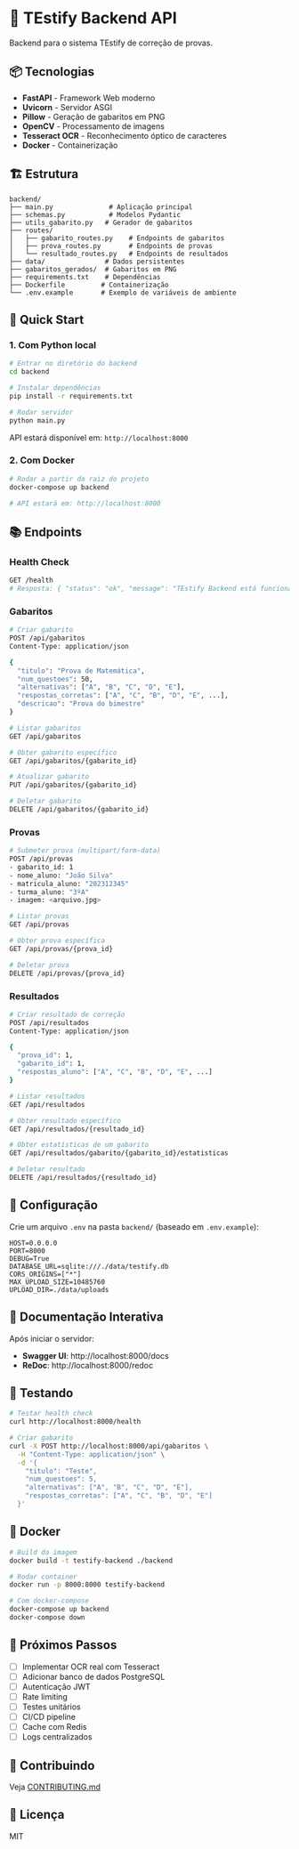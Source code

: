 # 🚀 TEstify Backend API

Backend para o sistema TEstify de correção de provas.

## 📦 Tecnologias

- **FastAPI** - Framework Web moderno
- **Uvicorn** - Servidor ASGI
- **Pillow** - Geração de gabaritos em PNG
- **OpenCV** - Processamento de imagens
- **Tesseract OCR** - Reconhecimento óptico de caracteres
- **Docker** - Containerização

## 🏗️ Estrutura

```
backend/
├── main.py              # Aplicação principal
├── schemas.py           # Modelos Pydantic
├── utils_gabarito.py   # Gerador de gabaritos
├── routes/
│   ├── gabarito_routes.py    # Endpoints de gabaritos
│   ├── prova_routes.py       # Endpoints de provas
│   └── resultado_routes.py   # Endpoints de resultados
├── data/               # Dados persistentes
├── gabaritos_gerados/  # Gabaritos em PNG
├── requirements.txt    # Dependências
├── Dockerfile         # Containerização
└── .env.example       # Exemplo de variáveis de ambiente
```

## 🚀 Quick Start

### 1. Com Python local

```bash
# Entrar no diretório do backend
cd backend

# Instalar dependências
pip install -r requirements.txt

# Rodar servidor
python main.py
```

API estará disponível em: `http://localhost:8000`

### 2. Com Docker

```bash
# Rodar a partir da raiz do projeto
docker-compose up backend

# API estará em: http://localhost:8000
```

## 📚 Endpoints

### Health Check

```bash
GET /health
# Resposta: { "status": "ok", "message": "TEstify Backend está funcionando" }
```

### Gabaritos

```bash
# Criar gabarito
POST /api/gabaritos
Content-Type: application/json

{
  "titulo": "Prova de Matemática",
  "num_questoes": 50,
  "alternativas": ["A", "B", "C", "D", "E"],
  "respostas_corretas": ["A", "C", "B", "D", "E", ...],
  "descricao": "Prova do bimestre"
}

# Listar gabaritos
GET /api/gabaritos

# Obter gabarito específico
GET /api/gabaritos/{gabarito_id}

# Atualizar gabarito
PUT /api/gabaritos/{gabarito_id}

# Deletar gabarito
DELETE /api/gabaritos/{gabarito_id}
```

### Provas

```bash
# Submeter prova (multipart/form-data)
POST /api/provas
- gabarito_id: 1
- nome_aluno: "João Silva"
- matricula_aluno: "202312345"
- turma_aluno: "3ºA"
- imagem: <arquivo.jpg>

# Listar provas
GET /api/provas

# Obter prova específica
GET /api/provas/{prova_id}

# Deletar prova
DELETE /api/provas/{prova_id}
```

### Resultados

```bash
# Criar resultado de correção
POST /api/resultados
Content-Type: application/json

{
  "prova_id": 1,
  "gabarito_id": 1,
  "respostas_aluno": ["A", "C", "B", "D", "E", ...]
}

# Listar resultados
GET /api/resultados

# Obter resultado específico
GET /api/resultados/{resultado_id}

# Obter estatísticas de um gabarito
GET /api/resultados/gabarito/{gabarito_id}/estatisticas

# Deletar resultado
DELETE /api/resultados/{resultado_id}
```

## 🔧 Configuração

Crie um arquivo `.env` na pasta `backend/` (baseado em `.env.example`):

```env
HOST=0.0.0.0
PORT=8000
DEBUG=True
DATABASE_URL=sqlite:///./data/testify.db
CORS_ORIGINS=["*"]
MAX_UPLOAD_SIZE=10485760
UPLOAD_DIR=./data/uploads
```

## 📖 Documentação Interativa

Após iniciar o servidor:

- **Swagger UI**: http://localhost:8000/docs
- **ReDoc**: http://localhost:8000/redoc

## 🧪 Testando

```bash
# Testar health check
curl http://localhost:8000/health

# Criar gabarito
curl -X POST http://localhost:8000/api/gabaritos \
  -H "Content-Type: application/json" \
  -d '{
    "titulo": "Teste",
    "num_questoes": 5,
    "alternativas": ["A", "B", "C", "D", "E"],
    "respostas_corretas": ["A", "C", "B", "D", "E"]
  }'
```

## 🐳 Docker

```bash
# Build da imagem
docker build -t testify-backend ./backend

# Rodar container
docker run -p 8000:8000 testify-backend

# Com docker-compose
docker-compose up backend
docker-compose down
```

## 📝 Próximos Passos

- [ ] Implementar OCR real com Tesseract
- [ ] Adicionar banco de dados PostgreSQL
- [ ] Autenticação JWT
- [ ] Rate limiting
- [ ] Testes unitários
- [ ] CI/CD pipeline
- [ ] Cache com Redis
- [ ] Logs centralizados

## 🤝 Contribuindo

Veja [CONTRIBUTING.md](../CONTRIBUTING.md)

## 📄 Licença

MIT
